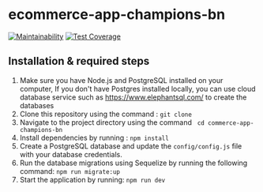 # ecommerce-app-champions-bn

[![Maintainability](https://api.codeclimate.com/v1/badges/fb91db00552528c57d12/maintainability)](https://codeclimate.com/github/atlp-rwanda/ecommerce-app-champions-bn/maintainability) [![Test Coverage](https://api.codeclimate.com/v1/badges/fb91db00552528c57d12/test_coverage)](https://codeclimate.com/github/atlp-rwanda/ecommerce-app-champions-bn/test_coverage)

## Installation & required steps

1. Make sure you have Node.js and PostgreSQL installed on your computer, If you don't have Postgres installed locally, you can use cloud database service such as https://www.elephantsql.com/ to create the databases
2. Clone this repository using the command : `git clone  `
3. Navigate to the project directory using the command ` cd commerce-app-champions-bn`
4. Install dependencies by running : `npm install`
5. Create a PostgreSQL database and update the `config/config.js` file with your database credentials.
6. Run the database migrations using Sequelize by running the following command: `npm run migrate:up`
7. Start the application by running: `npm run dev`
